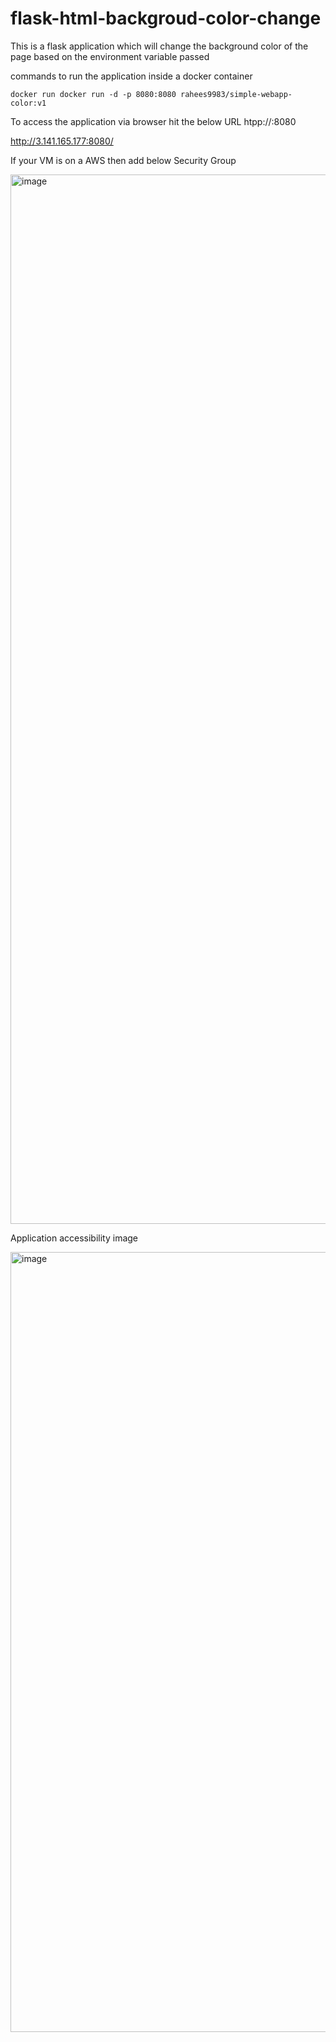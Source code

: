 # flask-html-backgroud-color-change
This is a flask application which will change the background color of the page based on the environment variable passed

commands to run the application inside a docker container

`docker run docker run -d -p 8080:8080 rahees9983/simple-webapp-color:v1`

To access the application via browser hit the below URL
htpp://<IP-ADDRESS>:8080

http://3.141.165.177:8080/

If your VM is on a AWS then add below Security Group

<img width="1679" alt="image" src="https://github.com/user-attachments/assets/cbe27871-302d-4281-9d41-89b289c7213c">


Application accessibility image

<img width="1248" alt="image" src="https://github.com/user-attachments/assets/7d7abdd2-5c23-4c09-8d18-8267006e9efa">



